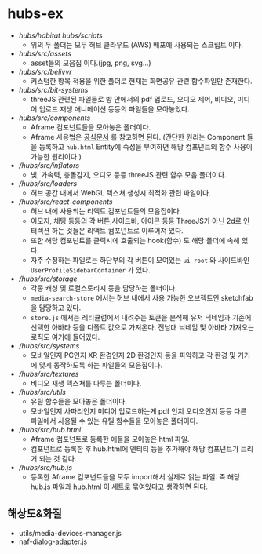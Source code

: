# hubs-ex
- *hubs/habitat* *hubs/scripts*
    - 위의 두 폴더는 모두 허브 클라우드 (AWS) 배포에 사용되는 스크립트 이다.
- *hubs/src/assets*
    - asset들의 모음집 이다.(jpg, png, svg...)
- *hubs/src/belivvr*
    - 커스텀한 항목 적용을 위한 폴더로 현재는 화면공유 관련 함수파일만 존재한다.
- *hubs/src/bit-systems*
    - threeJS 관련된 파일들로 방 안에서의 pdf 업로드, 오디오 제어, 비디오, 미디어 업로드 재생 애니메이션 등등의 파일들을 모아놓았다.
- *hubs/src/components*
    - Aframe 컴포넌트들을 모아놓은 폴더이다. 
    - Aframe 사용법은 [공식문서](https://aframe.io/) 를 참고하면 된다. (간단한 원리는 Component 들을 등록하고 `hub.html` Entity에 속성을 부여하면 해당 컴포넌트의 함수 사용이 가능한 원리이다.)
- */hubs/src/inflators*
    - 빛, 가속력, 충돌감지, 오디오 등등 threeJS 관련 함수 모음 폴더이다.
- */hubs/src/loaders*
    - 허브 공간 내에서 WebGL 텍스쳐 생성시 최적화 관련 파일이다.
- */hubs/src/react-components*
    - 허브 내에 사용되는 리액트 컴포넌트들의 모음집이다.
    - 이모지, 채팅 등등의 각 버튼,사이드바, 아이콘 등등 ThreeJS가 아닌 2d로 인터렉션 하는 것들은 리액트 컴포넌트로 이루어져 있다.
    - 또한 해당 컴포넌트를 클릭시에 호출되는 hook(함수) 도 해당 폴더에 속해 있다.
    - 자주 수정하는 파일로는 하단부의 각 버튼이 모여있는 `ui-root` 와 사이드바인 `UserProfileSidebarContainer` 가 있다.
- */hubs/src/storage*
    - 각종 캐싱 및 로컬스토리지 등을 담당하는 폴더이다.
    - `media-search-store` 에서는 허브 내에서 사용 가능한 오브젝트인 sketchfab 을 담당하고 있다.
    - `store.js` 에서는 레티큘럼에서 내려주는 토큰을 분석해 유저 닉네임과 기존에 선택한 아바타 등을 디폴트 값으로 가져온다. 전남대 닉네임 및 아바타 가져오는 로직도 여기에 들어있다.
- */hubs/src/systems*
    - 모바일인지 PC인지 XR 환경인지 2D 환경인지 등을 파악하고 각 환경 및 기기에 맞게 동작하도록 하는 파일들의 모음집이다.
- */hubs/src/textures*
    - 비디오 재생 텍스쳐를 다루는 폴더이다.
- */hubs/src/utils*
    - 유틸 함수들을 모아놓은 폴더이다.
    - 모바일인지 사파리인지 미디어 업로드하는게 pdf 인지 오디오인지 등등 다른 파일에서 사용될 수 있는 유틸 함수들을 모아놓은 폴더이다.
- */hubs/src/hub.html*
    - Aframe 컴포넌트로 등록한 애들을 모아놓은 html 파일.
    - 컴포넌트로 등록한 후 hub.html에 엔티티 등을 추가해야 해당 컴포넌트가 트리거 되는 것 같다.
- */hubs/src/hub.js*
    - 등록한 Aframe 컴포넌트들을 모두 import해서 실제로 읽는 파일. 즉 해당 hub.js 파일과 hub.html 이 세트로 묶여있다고 생각하면 된다.
## 해상도&화질
- utils/media-devices-manager.js
- naf-dialog-adapter.js

